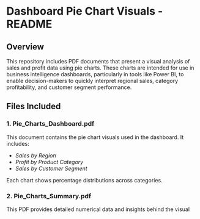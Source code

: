# Dashboard Pie Chart Visuals - README

## Overview

This repository includes PDF documents that present a visual analysis of sales and profit data using pie charts. These charts are intended for use in business intelligence dashboards, particularly in tools like Power BI, to enable decision-makers to quickly interpret regional sales, category profitability, and customer segment performance.

## Files Included

### 1. Pie_Charts_Dashboard.pdf
This document contains the pie chart visuals used in the dashboard. It includes:
- *Sales by Region*
- *Profit by Product Category*
- *Sales by Customer Segment*

Each chart shows percentage distributions across categories.

### 2. Pie_Charts_Summary.pdf
This PDF provides detailed numerical data and insights behind the visual
